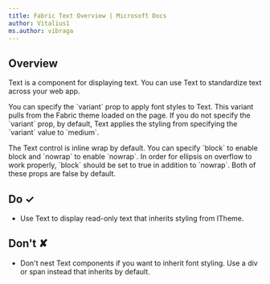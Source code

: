 ```yaml
---
title: Fabric Text Overview | Microsoft Docs
author: Vitalius1
ms.author: vibraga
---
```


## Overview
Text is a component for displaying text.
You can use Text to standardize text across your web app.

You can specify the &#x60;variant&#x60; prop to apply font styles to Text.
This variant pulls from the Fabric theme loaded on the page.
If you do not specify the &#x60;variant&#x60; prop, by default, Text applies the styling from specifying the &#x60;variant&#x60; value to &#x60;medium&#x60;.

The Text control is inline wrap by default.
You can specify &#x60;block&#x60; to enable block and &#x60;nowrap&#x60; to enable &#x60;nowrap&#x60;.
In order for ellipsis on overflow to work properly, &#x60;block&#x60; should be set to true in addition to &#x60;nowrap&#x60;.
Both of these props are false by default.



## Do &#10003;
- Use Text to display read-only text that inherits styling from ITheme.


## Don't &#10008;
- Don&#39;t nest Text components if you want to inherit font styling. Use a div or span instead that inherits by default.
